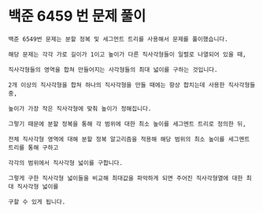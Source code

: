 # 백준 6459 번 문제 풀이	

	백준 6549번 문제는 분할 정복 및 세그먼트 트리를 사용해서 문제를 풀이했습니다.

	해당 문제는 각각 가로 길이가 1이고 높이가 다른 직사각형들이 일렬로 나열되어 있을 때,

	직사각형들의 영역을 합쳐 만들어지는 사각형들의 최대 넓이를 구하는 것입니다.

	2개 이상의 직사각형을 합쳐 하나의 직사각형을 만들 때에는 항상 합치는데 사용한 직사각형들 중,

	높이가 가장 작은 직사각형에 맞춰 높이가 정해집니다.

	그렇기 때문에 분할 정복을 통해 각 범위에 대한 최소 높이를 세그멘트 트리로 정의한 뒤,

	전체 직사각형 영역에 대해 분할 정복 알고리즘을 적용해 해당 범위의 최소 높이를 세그멘트 트리를 통해 구하고

	각각의 범위에서 직사각형 넓이를 구합니다.

	그렇게 구한 직사각형 넓이들을 비교해 최대값을 파악하게 되면 주어진 직사각형열에 대한 최대 직사각형 넓이를

	구할 수 있게 됩니다.

